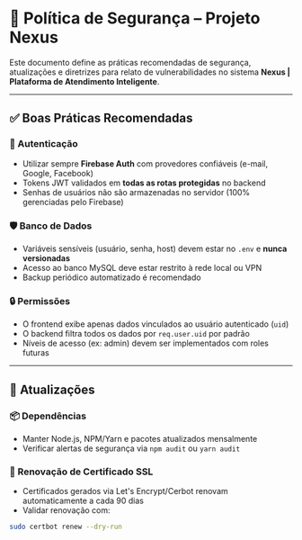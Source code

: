 # 🔐 Política de Segurança – Projeto Nexus

Este documento define as práticas recomendadas de segurança, atualizações e diretrizes para relato de vulnerabilidades no sistema **Nexus | Plataforma de Atendimento Inteligente**.

---

## ✅ Boas Práticas Recomendadas

### 🔐 Autenticação
- Utilizar sempre **Firebase Auth** com provedores confiáveis (e-mail, Google, Facebook)
- Tokens JWT validados em **todas as rotas protegidas** no backend
- Senhas de usuários não são armazenadas no servidor (100% gerenciadas pelo Firebase)

### 🛡️ Banco de Dados
- Variáveis sensíveis (usuário, senha, host) devem estar no `.env` e **nunca versionadas**
- Acesso ao banco MySQL deve estar restrito à rede local ou VPN
- Backup periódico automatizado é recomendado

### 🔒 Permissões
- O frontend exibe apenas dados vinculados ao usuário autenticado (`uid`)
- O backend filtra todos os dados por `req.user.uid` por padrão
- Níveis de acesso (ex: admin) devem ser implementados com roles futuras

---

## 🔄 Atualizações

### 📦 Dependências
- Manter Node.js, NPM/Yarn e pacotes atualizados mensalmente
- Verificar alertas de segurança via `npm audit` ou `yarn audit`

### 🔁 Renovação de Certificado SSL
- Certificados gerados via Let's Encrypt/Cerbot renovam automaticamente a cada 90 dias
- Validar renovação com:
```bash
sudo certbot renew --dry-run
